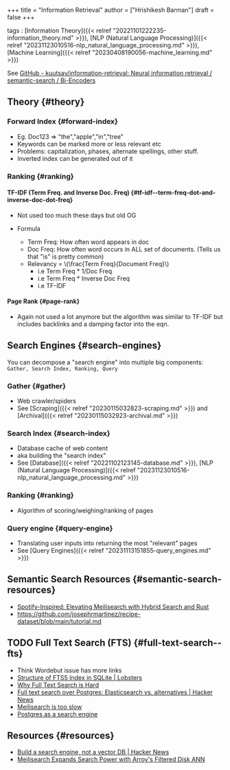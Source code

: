 +++
title = "Information Retrieval"
author = ["Hrishikesh Barman"]
draft = false
+++

tags
: [Information Theory]({{< relref "20221101222235-information_theory.md" >}}), [NLP (Natural Language Processing)]({{< relref "20231123010516-nlp_natural_language_processing.md" >}}), [Machine Learning]({{< relref "20230408190056-machine_learning.md" >}})


See [GitHub - kuutsav/information-retrieval: Neural information retrieval / semantic-search / Bi-Encoders](https://github.com/kuutsav/information-retrieval)


## Theory {#theory}


### Forward Index {#forward-index}

-   Eg. Doc123 =&gt; "the","apple","in","tree"
-   Keywords can be marked more or less relevant etc
-   Problems: capitalization, phases, alternate spellings, other stuff.
-   Inverted index can be generated out of it


### Ranking {#ranking}


#### TF-IDF (Term Freq. and Inverse Doc. Freq) {#tf-idf--term-freq-dot-and-inverse-doc-dot-freq}

-   Not used too much these days but old OG

<!--list-separator-->

-  Formula

    -   Term Freq: How often word appears in doc
    -   Doc Freq: How often word occurs in ALL set of documents. (Tells us that "is" is pretty common)
    -   Relevancy =  \\(\frac{Term Freq}{Document Freq}\\)
        -   i.e Term Freq \* 1/Doc Freq
        -   i.e Term Freq \* Inverse Doc Freq
        -   i.e TF-IDF


#### Page Rank {#page-rank}

-   Again not used a lot anymore but the algorithm was similar to TF-IDF but includes backlinks and a damping factor into the eqn.


## Search Engines {#search-engines}

You can decompose a "search engine" into multiple big components: `Gather, Search Index, Ranking, Query`


### Gather {#gather}

-   Web crawler/spiders
-   See [Scraping]({{< relref "20230115032823-scraping.md" >}}) and [Archival]({{< relref "20230115032923-archival.md" >}})


### Search Index {#search-index}

-   Database cache of web content
-   aka building the "search index"
-   See [Database]({{< relref "20221102123145-database.md" >}}), [NLP (Natural Language Processing)]({{< relref "20231123010516-nlp_natural_language_processing.md" >}})


### Ranking {#ranking}

-   Algorithm of scoring/weighing/ranking of pages


### Query engine {#query-engine}

-   Translating user inputs into returning the most "relevant" pages
-   See [Query Engines]({{< relref "20231113151855-query_engines.md" >}})


## Semantic Search Resources {#semantic-search-resources}

-   [Spotify-Inspired: Elevating Meilisearch with Hybrid Search and Rust](https://blog.kerollmops.com/spotify-inspired-elevating-meilisearch-with-hybrid-search-and-rust)
-   <https://github.com/josephrmartinez/recipe-dataset/blob/main/tutorial.md>


## <span class="org-todo todo TODO">TODO</span> Full Text Search (FTS) {#full-text-search--fts}

-   Think Wordebut issue has more links
-   [Structure of FTS5 Index in SQLite | Lobsters](https://lobste.rs/s/b3d1ba/structure_fts5_index_sqlite)
-   [Why Full Text Search is Hard](https://transactional.blog/blog/2023-why-full-text-search-is-hard)
-   [Full text search over Postgres: Elasticsearch vs. alternatives | Hacker News](https://news.ycombinator.com/item?id=41173288)
-   [Meilisearch is too slow](https://blog.kerollmops.com/meilisearch-is-too-slow)
-   [Postgres as a search engine](https://anyblockers.com/posts/postgres-as-a-search-engine)


## Resources {#resources}

-   [Build a search engine, not a vector DB | Hacker News](https://news.ycombinator.com/item?id=38703943)
-   [Meilisearch Expands Search Power with Arroy's Filtered Disk ANN](https://blog.kerollmops.com/meilisearch-expands-search-power-with-arroy-s-filtered-disk-ann)
